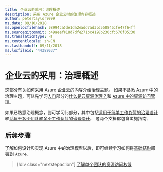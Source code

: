 ```yaml
---
title: 企业云的采用：治理概述
description: 采用 Azure 企业云时的治理内容概述
author: petertaylor9999
ms.date: 09/10/2018
ms.openlocfilehash: 08994ca5de1da2eadd7ad3cd558845cfe47f64ff
ms.sourcegitcommit: c49aeef818d7dfe271bc4128b230cfc676f05230
ms.translationtype: HT
ms.contentlocale: zh-CN
ms.lasthandoff: 09/11/2018
ms.locfileid: "44389037"
---
```

# <a name="enterprise-cloud-adoption-governance-overview"></a>企业云的采用：治理概述

这部分有关如何采用 Azure 企业云的内容介绍治理主题。 如果不熟悉 Azure 中的治理主题，可以先学习[入门](../getting-started/overview.md)部分的[什么是云资源治理？](../getting-started/what-is-governance.md)和 [Azure 中的资源访问管理](../getting-started/azure-resource-access.md)。

如果已熟悉治理概念，则可学习此部分，其中包括[适用于简单工作负荷的治理设计](governance-single-team.md)和[适用于多个团队和多个工作负荷的治理设计](governance-multiple-teams.md)。 这两个文档都包含实施指南。

## <a name="next-steps"></a>后续步骤

了解如何设计和实现 Azure 中的治理模型以后，即可继续学习如何将[基础结构](../infrastructure/basic-workload.md)部署到 Azure。

> [!div class="nextstepaction"]
> [了解单个团队的资源访问权限](governance-single-team.md)